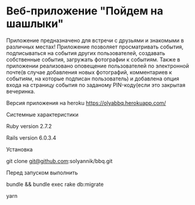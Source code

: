 # Веб-приложение "Пойдем на шашлыки"

Приложение предназначено для встречи с друзьями и знакомыми в различных местах! Приложение позволяет просматривать события, подписываться на события других пользователей, создавать собственные события, загружать фотографии к событиям. Также в приложении реализовано оповещение пользователей по электронной почте(в случае добавления новых фотографий, комментариев к событиям, на которые подписан пользователь) и добавлена опция входа на страницу события по заданому PIN-коду(если это закрытая вечеринка.

Версия приложения на heroku https://olyabbq.herokuapp.com/

Системные характеристики

Ruby version 2.7.2

Rails version 6.0.3.4

Установка

git clone git@github.com:solyannik/bbq.git

Перед запуском выполнить

bundle && bundle exec rake db:migrate

yarn
